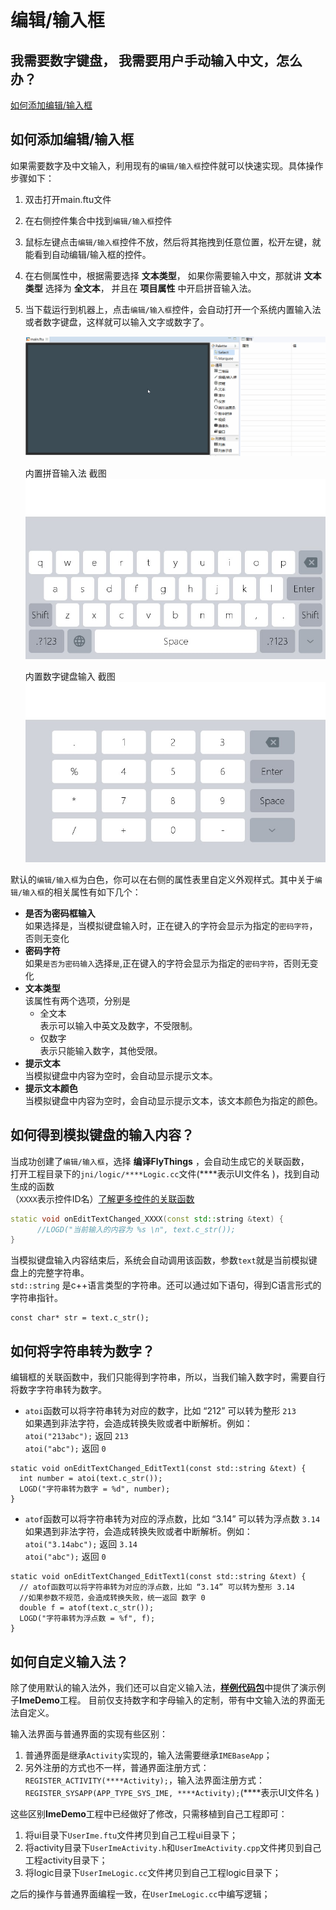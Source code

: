 # 编辑/输入框
## 我需要数字键盘， 我需要用户手动输入中文，怎么办？
[如何添加编辑/输入框](#add_edit_text)

## <span id = "add_edit_text">如何添加编辑/输入框</span>
如果需要数字及中文输入，利用现有的`编辑/输入框`控件就可以快速实现。具体操作步骤如下：
1. 双击打开main.ftu文件
2. 在右侧控件集合中找到`编辑/输入框`控件
3. 鼠标左键点击`编辑/输入框`控件不放，然后将其拖拽到任意位置，松开左键，就能看到自动编辑/输入框的控件。  
4. 在右侧属性中，根据需要选择 **文本类型**， 如果你需要输入中文，那就讲 **文本类型** 选择为 **全文本**， 并且在 **项目属性** 中开启拼音输入法。 
5. 当下载运行到机器上，点击`编辑/输入框`控件，会自动打开一个系统内置输入法或者数字键盘，这样就可以输入文字或数字了。
    
    ![创建编辑框](assets/EditText-create.gif)     

    内置拼音输入法 截图
     ![](assets/edittext/input_method.jpg)    
    
    内置数字键盘输入  截图
      ![](assets/edittext/input_method_num.jpg)
  
默认的`编辑/输入框`为白色，你可以在右侧的属性表里自定义外观样式。其中关于`编辑/输入框`的相关属性有如下几个：
  * **是否为密码框输入**  
    如果选择是，当模拟键盘输入时，正在键入的字符会显示为指定的`密码字符`，否则无变化
  * **密码字符**  
    如果`是否为密码输入`选择`是`,正在键入的字符会显示为指定的`密码字符`，否则无变化
  * **文本类型**  
    该属性有两个选项，分别是  
       * 全文本  
      表示可以输入中英文及数字，不受限制。
       * 仅数字  
      表示只能输入数字，其他受限。
  * **提示文本**  
    当模拟键盘中内容为空时，会自动显示提示文本。
  * **提示文本颜色**  
    当模拟键盘中内容为空时，会自动显示提示文本，该文本颜色为指定的颜色。

## 如何得到模拟键盘的输入内容？
当成功创建了`编辑/输入框`，选择 **编译FlyThings** ，会自动生成它的关联函数，  
打开工程目录下的`jni/logic/****Logic.cc`文件(\*\*\*\*表示UI文件名 )，找到自动生成的函数    
（`XXXX`表示控件ID名）[了解更多控件的关联函数](relation_function.md)
```c++
static void onEditTextChanged_XXXX(const std::string &text) {
	  //LOGD("当前输入的内容为 %s \n", text.c_str());
}
```
当模拟键盘输入内容结束后，系统会自动调用该函数，参数`text`就是当前模拟键盘上的完整字符串。  
`std::string` 是c++语言类型的字符串。还可以通过如下语句，得到C语言形式的字符串指针。
```
const char* str = text.c_str();
```
  


## 如何将字符串转为数字？  
编辑框的关联函数中，我们只能得到字符串，所以，当我们输入数字时，需要自行将数字字符串转为数字。    
* `atoi`函数可以将字符串转为对应的数字，比如 “212” 可以转为整形 `213`  
  如果遇到非法字符，会造成转换失败或者中断解析。例如：  
  `atoi("213abc");` 返回 `213`  
  `atoi("abc");`  返回 `0`
```
static void onEditTextChanged_EditText1(const std::string &text) {
  int number = atoi(text.c_str());
  LOGD("字符串转为数字 = %d", number);
}
```
* `atof`函数可以将字符串转为对应的浮点数，比如 “3.14” 可以转为浮点数 `3.14`  
  如果遇到非法字符，会造成转换失败或者中断解析。例如：  
  `atoi("3.14abc");` 返回 `3.14`  
  `atoi("abc");`  返回 `0`
```
static void onEditTextChanged_EditText1(const std::string &text) {
  // atof函数可以将字符串转为对应的浮点数，比如 “3.14” 可以转为整形 3.14
  //如果参数不规范，会造成转换失败，统一返回 数字 0
  double f = atof(text.c_str());
  LOGD("字符串转为浮点数 = %f", f);
}
```

## 如何自定义输入法？
除了使用默认的输入法外，我们还可以自定义输入法，[**样例代码包**](demo_download.md#demo_download)中提供了演示例子**ImeDemo**工程。 
目前仅支持数字和字母输入的定制，带有中文输入法的界面无法自定义。

输入法界面与普通界面的实现有些区别：
1. 普通界面是继承`Activity`实现的，输入法需要继承`IMEBaseApp`；
2. 另外注册的方式也不一样，普通界面注册方式：`REGISTER_ACTIVITY(****Activity);`，输入法界面注册方式：`REGISTER_SYSAPP(APP_TYPE_SYS_IME, ****Activity);`(\*\*\*\*表示UI文件名 )

这些区别**ImeDemo**工程中已经做好了修改，只需移植到自己工程即可：
1. 将ui目录下`UserIme.ftu`文件拷贝到自己工程ui目录下；
2. 将activity目录下`UserImeActivity.h`和`UserImeActivity.cpp`文件拷贝到自己工程activity目录下；
3. 将logic目录下`UserImeLogic.cc`文件拷贝到自己工程logic目录下；

之后的操作与普通界面编程一致，在`UserImeLogic.cc`中编写逻辑；